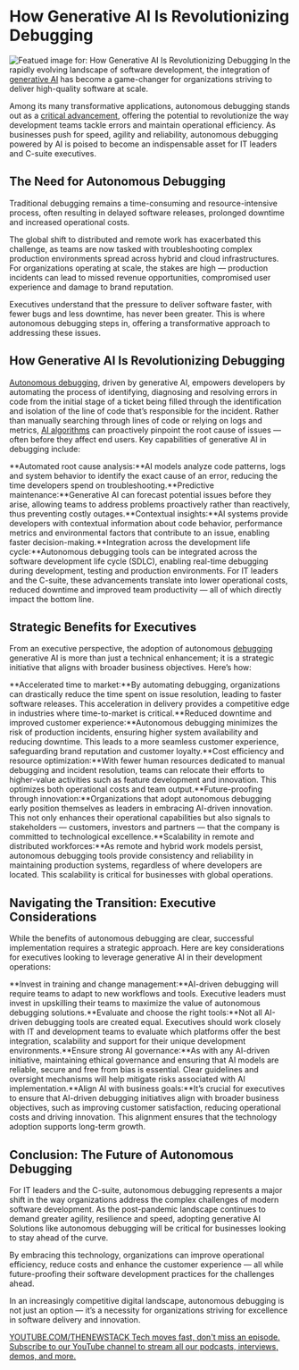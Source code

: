 # How Generative AI Is Revolutionizing Debugging
![Featued image for: How Generative AI Is Revolutionizing Debugging](https://cdn.thenewstack.io/media/2024/09/decd6bc4-debugging-1024x582.png)
In the rapidly evolving landscape of software development, the integration of [generative AI](https://thenewstack.io/ai/) has become a game-changer for organizations striving to deliver high-quality software at scale.

Among its many transformative applications, autonomous debugging stands out as a [critical advancement](https://thenewstack.io/modern-apps-demand-advanced-observability-and-live-debugging/), offering the potential to revolutionize the way development teams tackle errors and maintain operational efficiency. As businesses push for speed, agility and reliability, autonomous debugging powered by AI is poised to become an indispensable asset for IT leaders and C-suite executives.

## The Need for Autonomous Debugging
Traditional debugging remains a time-consuming and resource-intensive process, often resulting in delayed software releases, prolonged downtime and increased operational costs.

The global shift to distributed and remote work has exacerbated this challenge, as teams are now tasked with troubleshooting complex production environments spread across hybrid and cloud infrastructures. For organizations operating at scale, the stakes are high — production incidents can lead to missed revenue opportunities, compromised user experience and damage to brand reputation.

Executives understand that the pressure to deliver software faster, with fewer bugs and less downtime, has never been greater. This is where autonomous debugging steps in, offering a transformative approach to addressing these issues.

## How Generative AI Is Revolutionizing Debugging
[Autonomous debugging](https://lightrun.com/autonomous-debugging/), driven by generative AI, empowers developers by automating the process of identifying, diagnosing and resolving errors in code from the initial stage of a ticket being filled through the identification and isolation of the line of code that’s responsible for the incident. Rather than manually searching through lines of code or relying on logs and metrics, [AI algorithms](https://thenewstack.io/debugging-software-using-generative-ai/) can proactively pinpoint the root cause of issues — often before they affect end users.
Key capabilities of generative AI in debugging include:

**Automated root cause analysis:**AI models analyze code patterns, logs and system behavior to identify the exact cause of an error, reducing the time developers spend on troubleshooting.**Predictive maintenance:**Generative AI can forecast potential issues before they arise, allowing teams to address problems proactively rather than reactively, thus preventing costly outages.**Contextual insights:**AI systems provide developers with contextual information about code behavior, performance metrics and environmental factors that contribute to an issue, enabling faster decision-making.**Integration across the development life cycle:**Autonomous debugging tools can be integrated across the software development life cycle (SDLC), enabling real-time debugging during development, testing and production environments.
For IT leaders and the C-suite, these advancements translate into lower operational costs, reduced downtime and improved team productivity — all of which directly impact the bottom line.

## Strategic Benefits for Executives
From an executive perspective, the adoption of autonomous [debugging](https://lightrun.com) generative AI is more than just a technical enhancement; it is a strategic initiative that aligns with broader business objectives. Here’s how:

**Accelerated time to market:**By automating debugging, organizations can drastically reduce the time spent on issue resolution, leading to faster software releases. This acceleration in delivery provides a competitive edge in industries where time-to-market is critical.**Reduced downtime and improved customer experience:**Autonomous debugging minimizes the risk of production incidents, ensuring higher system availability and reducing downtime. This leads to a more seamless customer experience, safeguarding brand reputation and customer loyalty.**Cost efficiency and resource optimization:**With fewer human resources dedicated to manual debugging and incident resolution, teams can relocate their efforts to higher-value activities such as feature development and innovation. This optimizes both operational costs and team output.**Future-proofing through innovation:**Organizations that adopt autonomous debugging early position themselves as leaders in embracing AI-driven innovation. This not only enhances their operational capabilities but also signals to stakeholders — customers, investors and partners — that the company is committed to technological excellence.**Scalability in remote and distributed workforces:**As remote and hybrid work models persist, autonomous debugging tools provide consistency and reliability in maintaining production systems, regardless of where developers are located. This scalability is critical for businesses with global operations.
## Navigating the Transition: Executive Considerations
While the benefits of autonomous debugging are clear, successful implementation requires a strategic approach. Here are key considerations for executives looking to leverage generative AI in their development operations:

**Invest in training and change management:**AI-driven debugging will require teams to adapt to new workflows and tools. Executive leaders must invest in upskilling their teams to maximize the value of autonomous debugging solutions.**Evaluate and choose the right tools:**Not all AI-driven debugging tools are created equal. Executives should work closely with IT and development teams to evaluate which platforms offer the best integration, scalability and support for their unique development environments.**Ensure strong AI governance:**As with any AI-driven initiative, maintaining ethical governance and ensuring that AI models are reliable, secure and free from bias is essential. Clear guidelines and oversight mechanisms will help mitigate risks associated with AI implementation.**Align AI with business goals:**It’s crucial for executives to ensure that AI-driven debugging initiatives align with broader business objectives, such as improving customer satisfaction, reducing operational costs and driving innovation. This alignment ensures that the technology adoption supports long-term growth.
## Conclusion: The Future of Autonomous Debugging
For IT leaders and the C-suite, autonomous debugging represents a major shift in the way organizations address the complex challenges of modern software development. As the post-pandemic landscape continues to demand greater agility, resilience and speed, adopting generative AI Solutions like autonomous debugging will be critical for businesses looking to stay ahead of the curve.

By embracing this technology, organizations can improve operational efficiency, reduce costs and enhance the customer experience — all while future-proofing their software development practices for the challenges ahead.

In an increasingly competitive digital landscape, autonomous debugging is not just an option — it’s a necessity for organizations striving for excellence in software delivery and innovation.

[
YOUTUBE.COM/THENEWSTACK
Tech moves fast, don't miss an episode. Subscribe to our YouTube
channel to stream all our podcasts, interviews, demos, and more.
](https://youtube.com/thenewstack?sub_confirmation=1)